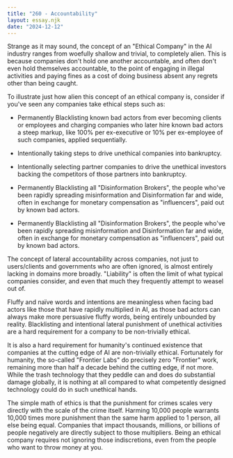 ```yaml
---
title: "260 - Accountability"
layout: essay.njk
date: "2024-12-12"
---
```


Strange as it may sound, the concept of an "Ethical Company" in the AI industry ranges from woefully shallow and trivial, to completely alien. This is because companies don't hold one another accountable, and often don't even hold themselves accountable, to the point of engaging in illegal activities and paying fines as a cost of doing business absent any regrets other than being caught.

To illustrate just how alien this concept of an ethical company is, consider if you've seen any companies take ethical steps such as:

- Permanently Blacklisting known bad actors from ever becoming clients or employees and charging companies who later hire known bad actors a steep markup, like 100% per ex-executive or 10% per ex-employee of such companies, applied sequentially.

- Intentionally taking steps to drive unethical companies into bankruptcy.

- Intentionally selecting partner companies to drive the unethical investors backing the competitors of those partners into bankruptcy.

- Permanently Blacklisting all "Disinformation Brokers", the people who've been rapidly spreading misinformation and Disinformation far and wide, often in exchange for monetary compensation as "influencers", paid out by known bad actors.

- Permanently Blacklisting all "Disinformation Brokers", the people who've been rapidly spreading misinformation and Disinformation far and wide, often in exchange for monetary compensation as "influencers", paid out by known bad actors.

The concept of lateral accountability across companies, not just to users/clients and governments who are often ignored, is almost entirely lacking in domains more broadly. "Liability" is often the limit of what typical companies consider, and even that much they frequently attempt to weasel out of.

Fluffy and naïve words and intentions are meaningless when facing bad actors like those that have rapidly multiplied in AI, as those bad actors can always make more persuasive fluffy words, being entirely unbounded by reality. Blacklisting and intentional lateral punishment of unethical activities are a hard requirement for a company to be non-trivially ethical.

It is also a hard requirement for humanity's continued existence that companies at the cutting edge of AI are non-trivially ethical. Fortunately for humanity, the so-called "Frontier Labs" do precisely zero "Frontier" work, remaining more than half a decade behind the cutting edge, if not more. While the trash technology that they peddle can and does do substantial damage globally, it is nothing at all
compared to what competently designed technology could do in such unethical hands.

The simple math of ethics is that the punishment for crimes scales very directly with the scale of the crime itself. Harming 10,000 people warrants 10,000 times more punishment than the same harm applied to 1 person, all else being equal. Companies that impact thousands, millions, or billions of people negatively are directly subject to those multipliers. Being an ethical company requires not ignoring those indiscretions, even from the people who want to throw money at you.
